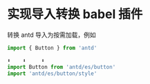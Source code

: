 # 实现导入转换 babel 插件

转换 antd 导入为按需加载，例如

```js
import { Button } from 'antd'

⬇️    ⬇️     ⬇️
import Button from 'antd/es/button'
import 'antd/es/button/style'
```
